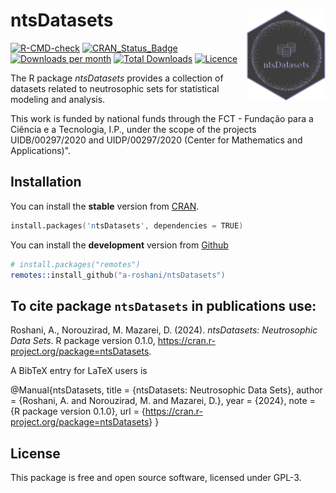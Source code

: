 # ntsDatasets <img src="man/figures/logo.png" align="right" width="25%"/>

[![R-CMD-check](https://github.com/a-roshani/ntsDataSets/actions/workflows/R-CMD-check.yaml/badge.svg)](https://github.com/a-roshani/ntsDataSets/actions/workflows/R-CMD-check.yaml)
[![CRAN_Status_Badge](https://www.r-pkg.org/badges/version/ntsDatasets)](https://cran.r-project.org/package=ntsDatasets)
[![Downloads per
month](https://cranlogs.r-pkg.org/badges/ntsDatasets)](https://cran.r-project.org/package=ntsDatasets)
[![Total
Downloads](https://cranlogs.r-pkg.org/badges/grand-total/ntsDatasets)](https://cran.r-project.org/package=ntsDatasets)
[![Licence](https://img.shields.io/badge/licence-GPL--3-blue.svg)](https://www.gnu.org/licenses/gpl-3.0.en.html)

The R package *ntsDatasets* provides a collection of datasets related to
neutrosophic sets for statistical modeling and analysis.

This work is funded by national funds through the FCT - Fundação para a
Ciência e a Tecnologia, I.P., under the scope of the projects
UIDB/00297/2020 and UIDP/00297/2020 (Center for Mathematics and
Applications)".

## Installation

You can install the **stable** version from
[CRAN](https://cran.r-project.org/package=ntsDatasets).

``` s
install.packages('ntsDatasets', dependencies = TRUE)
```

You can install the **development** version from
[Github](https://github.com/a-roshani/ntsDatasets)

``` s
# install.packages("remotes")
remotes::install_github("a-roshani/ntsDatasets")
```

## To cite package `ntsDatasets` in publications use:

Roshani, A., Norouzirad, M. Mazarei, D. (2024). *ntsDatasets:
Neutrosophic Data Sets*. R package version 0.1.0,
<https://cran.r-project.org/package=ntsDatasets>.

A BibTeX entry for LaTeX users is

@Manual{ntsDatasets, title = {ntsDatasets: Neutrosophic Data Sets},
author = {Roshani, A. and Norouzirad, M. and Mazarei, D.}, year =
{2024}, note = {R package version 0.1.0}, url =
{<https://cran.r-project.org/package=ntsDatasets>} }

## License

This package is free and open source software, licensed under GPL-3.
